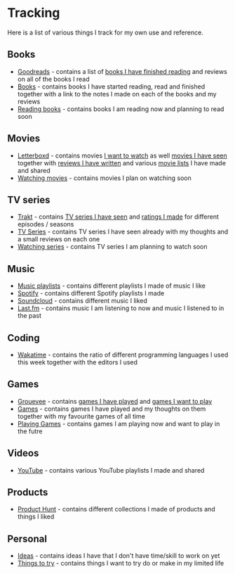 # Tracking
Here is a list of various things I track for my own use and reference.

## Books
- [Goodreads](https://www.goodreads.com/user/show/15768482-nikita-voloboev) - contains a list of [books I have finished reading](https://www.goodreads.com/review/list/15768482?shelf=read) and reviews on all of the books I read
- [Books](../books/Books.md) - contains books I have started reading, read and finished together with a link to the notes I made on each of the books and my reviews
- [Reading books](https://trello.com/b/MOrnm2aN) - contains books I am reading now and planning to read soon

## Movies
- [Letterboxd](https://letterboxd.com/NikitaVoloboev/) - contains movies [I want to watch](https://letterboxd.com/nikitavoloboev/watchlist/) as well [movies I have seen](https://letterboxd.com/nikitavoloboev/films/) together with [reviews I have written](https://letterboxd.com/nikitavoloboev/films/reviews/by/added/) and various [movie lists](https://letterboxd.com/nikitavoloboev/lists/) I have made and shared
- [Watching movies](https://trello.com/b/jFaHJFow) - contains movies I plan on watching soon

## TV series
- [Trakt](https://trakt.tv/users/nikivi) - contains [TV series I have seen](https://trakt.tv/users/nikivi/history) and [ratings I made](https://trakt.tv/users/nikivi/ratings) for different episodes /  seasons 
- [TV Series](../tv-series/tv-series.md) - contains TV series I have seen already with my thoughts and a small reviews on each one
- [Watching series](https://trello.com/b/iUtT6wmu) - contains TV series I am planning to watch soon

## Music
- [Music playlists](../music/music-plays.md) - contains different playlists I made of music I like
- [Spotify](https://open.spotify.com/user/nikitavoloboev) - contains different Spotify playlists I made
- [Soundcloud](https://soundcloud.com/nikitavoloboev) - contains different music I liked
- [Last.fm](https://www.last.fm/user/playfullyExist) - contains music I am listening to now and music I listened to in the past

## Coding
- [Wakatime](https://wakatime.com/@nikivi) - contains the ratio of different programming languages I used this week together with the editors I used

## Games
- [Grouevee](https://www.grouvee.com/user/nikivi/) - contains [games I have played](https://www.grouvee.com/user/nikivi/shelves/12649-played/?num=25) and [games I want to play](https://www.grouvee.com/user/nikivi/shelves/12652-wish-list/?num=25)
- [Games](../games/Games.md) - contains games I have played and my thoughts on them together with my favourite games of all time
- [Playing Games](https://trello.com/b/EekGabpj) - contains games I am playing now and want to play in the futre

## Videos
- [YouTube](https://www.youtube.com/channel/UCEKqrUfr_FMKIO9XSJS4vDw/playlists) - contains various YouTube playlists I made and shared

## Products
- [Product Hunt](https://www.producthunt.com/@nikitavoloboev/collections) - contains different collections I made of products and things I liked

## Personal
- [Ideas](https://trello.com/b/alB1ryRP) - contains ideas I have that I don't have time/skill to work on yet
- [Things to try](https://trello.com/b/tkaqFKYa) - contains things I want to try do or make in my limited life